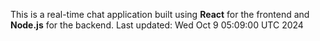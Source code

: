 This is a real-time chat application built using **React** for the frontend and **Node.js** for the backend.
Last updated: Wed Oct  9 05:09:00 UTC 2024
